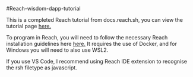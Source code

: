 #Reach-wisdom-dapp-tutorial

This is a completed Reach tutorial from docs.reach.sh, you can view the tutorial page <a href=https://docs.reach.sh/tut/wfs/#wfs title="Wisdom For Sale Reach dApp Tutorial"> here.</a>

To program in Reach, you will need to follow the necessary Reach installation guidelines here <a href=https://docs.reach.sh/quickstart/ title="Reach Installation Guide"> here.</a> It requires the use of Docker, and for Windows you will need to also use WSL2. 

If you use VS Code, I recommend using Reach IDE extension to recognise the rsh filetype as javascript.